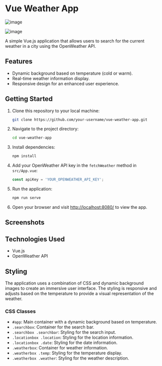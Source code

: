 # Vue Weather App

![image](https://github.com/krtkn-sky/weather/assets/121655285/3a11aab5-da28-4d9c-b59f-8ad618d86ed9)

![image](https://github.com/krtkn-sky/weather/assets/121655285/0b0be612-906b-40c2-94ee-329e3f757db2)

A simple Vue.js application that allows users to search for the current weather in a city using the OpenWeather API.

## Features

- Dynamic background based on temperature (cold or warm).
- Real-time weather information display.
- Responsive design for an enhanced user experience.

## Getting Started

1. Clone this repository to your local machine:

   ```bash
   git clone https://github.com/your-username/vue-weather-app.git
   ```

2. Navigate to the project directory:

   ```bash
   cd vue-weather-app
   ```

3. Install dependencies:

   ```bash
   npm install
   ```

4. Add your OpenWeather API key in the `fetchWeather` method in `src/App.vue`:

   ```javascript
   const apiKey = 'YOUR_OPENWEATHER_API_KEY';
   ```

5. Run the application:

   ```bash
   npm run serve
   ```

6. Open your browser and visit [http://localhost:8080/](http://localhost:8080/) to view the app.

## Screenshots


## Technologies Used

- Vue.js
- OpenWeather API

## Styling

The application uses a combination of CSS and dynamic background images to create an immersive user interface. The styling is responsive and adjusts based on the temperature to provide a visual representation of the weather.

### CSS Classes

- `#app`: Main container with a dynamic background based on temperature.
- `.searchbox`: Container for the search bar.
- `.searchbox .searchbar`: Styling for the search input.
- `.locationbox .location`: Styling for the location information.
- `.locationbox .date`: Styling for the date information.
- `.weatherbox`: Container for weather information.
- `.weatherbox .temp`: Styling for the temperature display.
- `.weatherbox .weather`: Styling for the weather description.
